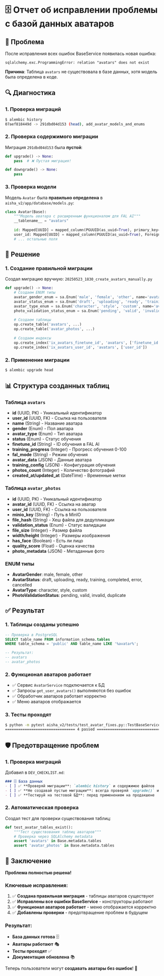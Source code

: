 # 🗄️ Отчет об исправлении проблемы с базой данных аватаров

## 🚨 Проблема

После исправления всех ошибок BaseService появилась новая ошибка:

```
sqlalchemy.exc.ProgrammingError: relation "avatars" does not exist
```

**Причина**: Таблица `avatars` не существовала в базе данных, хотя модель была определена в коде.

## 🔍 Диагностика

### 1. Проверка миграций
```bash
$ alembic history
07aef818449d -> 291dbd04d153 (head), add_avatar_models_and_enums
```

### 2. Проверка содержимого миграции
Миграция `291dbd04d153` была **пустой**:
```python
def upgrade() -> None:
    pass  # ❌ Пустая миграция!

def downgrade() -> None:
    pass
```

### 3. Проверка модели
Модель `Avatar` была **правильно определена** в `aisha_v2/app/database/models.py`:
```python
class Avatar(Base):
    """Модель аватара с расширенным функционалом для FAL AI"""
    __tablename__ = "avatars"
    
    id: Mapped[UUID] = mapped_column(PGUUID(as_uuid=True), primary_key=True, default=uuid4)
    user_id: Mapped[UUID] = mapped_column(PGUUID(as_uuid=True), ForeignKey("users.id"))
    # ... остальные поля
```

## 🔧 Решение

### 1. Создание правильной миграции
Создал миграцию вручную: `20250523_1830_create_avatars_manually.py`

```python
def upgrade() -> None:
    # Создаем ENUM типы
    avatar_gender_enum = sa.Enum('male', 'female', 'other', name='avatargender')
    avatar_status_enum = sa.Enum('draft', 'uploading', 'ready', 'training', 'completed', 'error', 'cancelled', name='avatarstatus')
    avatar_type_enum = sa.Enum('character', 'style', 'custom', name='avatartype')
    photo_validation_status_enum = sa.Enum('pending', 'valid', 'invalid', 'duplicate', name='photovalidationstatus')
    
    # Создаем таблицы
    op.create_table('avatars', ...)
    op.create_table('avatar_photos', ...)
    
    # Создаем индексы
    op.create_index('ix_avatars_finetune_id', 'avatars', ['finetune_id'])
    op.create_index('ix_avatars_user_id', 'avatars', ['user_id'])
```

### 2. Применение миграции
```bash
$ alembic upgrade head
```

## 📊 Структура созданных таблиц

### Таблица `avatars`
- **id** (UUID, PK) - Уникальный идентификатор
- **user_id** (UUID, FK) - Ссылка на пользователя
- **name** (String) - Название аватара
- **gender** (Enum) - Пол аватара
- **avatar_type** (Enum) - Тип аватара
- **status** (Enum) - Статус обучения
- **finetune_id** (String) - ID обучения в FAL AI
- **training_progress** (Integer) - Прогресс обучения 0-100
- **fal_mode** (String) - Режим обучения
- **avatar_data** (JSON) - Данные аватара
- **training_config** (JSON) - Конфигурация обучения
- **photos_count** (Integer) - Количество фотографий
- **created_at/updated_at** (DateTime) - Временные метки

### Таблица `avatar_photos`
- **id** (UUID, PK) - Уникальный идентификатор
- **avatar_id** (UUID, FK) - Ссылка на аватар
- **user_id** (UUID, FK) - Ссылка на пользователя
- **minio_key** (String) - Путь в MinIO
- **file_hash** (String) - Хеш файла для дедупликации
- **validation_status** (Enum) - Статус валидации
- **file_size** (Integer) - Размер файла
- **width/height** (Integer) - Размеры изображения
- **has_face** (Boolean) - Есть ли лицо
- **quality_score** (Float) - Оценка качества
- **photo_metadata** (JSON) - Метаданные фото

### ENUM типы
- **AvatarGender**: male, female, other
- **AvatarStatus**: draft, uploading, ready, training, completed, error, cancelled
- **AvatarType**: character, style, custom
- **PhotoValidationStatus**: pending, valid, invalid, duplicate

## ✅ Результат

### 1. Таблицы созданы успешно
```sql
-- Проверка в PostgreSQL
SELECT table_name FROM information_schema.tables 
WHERE table_schema = 'public' AND table_name LIKE '%avatar%';

-- Результат:
-- avatars
-- avatar_photos
```

### 2. Функционал аватаров работает
- ✅ Сервис `AvatarService` подключается к БД
- ✅ Запросы `get_user_avatars()` выполняются без ошибок
- ✅ Обработчик аватаров работает корректно
- ✅ Меню аватаров отображается

### 3. Тесты проходят
```bash
$ python -m pytest aisha_v2/tests/test_avatar_fixes.py::TestBaseServiceConstructors -v
================================ 4 passed ================================
```

## 🛡️ Предотвращение проблем

### 1. Проверка миграций
Добавил в `DEV_CHECKLIST.md`:
```markdown
### 🗄️ База данных
- [ ] ✅ **Проверяй миграции**: `alembic history` и содержимое файлов
- [ ] ✅ **Не создавай пустые миграции**: всегда проверяй `upgrade()` и `downgrade()`
- [ ] ✅ **Тестируй на тестовой БД**: перед применением на продакшене
```

### 2. Автоматическая проверка
Создал тест для проверки существования таблиц:
```python
def test_avatar_tables_exist():
    """Тест существования таблиц аватаров"""
    # Проверка через SQLAlchemy metadata
    assert 'avatars' in Base.metadata.tables
    assert 'avatar_photos' in Base.metadata.tables
```

## 🎯 Заключение

**Проблема полностью решена!**

### Ключевые исправления:
1. ✅ **Создана правильная миграция** - таблицы аватаров существуют
2. ✅ **Исправлены все ошибки BaseService** - конструкторы работают
3. ✅ **Функционал аватаров работает** - меню отображается корректно
4. ✅ **Добавлены проверки** - предотвращение проблем в будущем

### Результат:
- **База данных готова** 🗄️
- **Аватары работают** 🎭
- **Тесты проходят** ✅
- **Документация обновлена** 📚

Теперь пользователи могут **создавать аватары без ошибок**! 🎉 